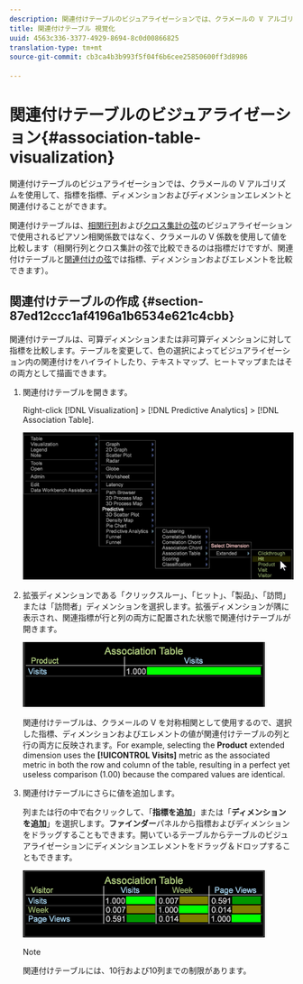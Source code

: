 ```yaml
---
description: 関連付けテーブルのビジュアライゼーションでは、クラメールの V アルゴリズムを使用して、指標を指標、ディメンションおよびディメンションエレメントと関連付けることができます。
title: 関連付けテーブル 視覚化
uuid: 4563c336-3377-4929-8694-8c0d00866825
translation-type: tm+mt
source-git-commit: cb3ca4b3b993f5f04f6b6cee25850600ff3d8986

---
```



# 関連付けテーブルのビジュアライゼーション{#association-table-visualization}

関連付けテーブルのビジュアライゼーションでは、クラメールの V アルゴリズムを使用して、指標を指標、ディメンションおよびディメンションエレメントと関連付けることができます。

関連付けテーブルは、[相関行列](https://docs.adobe.com/content/help/en/data-workbench/using/client/analysis-visualizations/correlation-analysis/c-correlation-analysis.html)および[クロス集計の弦](https://docs.adobe.com/content/help/en/data-workbench/using/client/analysis-visualizations/c-chord-visualization.html)のビジュアライゼーションで使用されるピアソン相関係数ではなく、クラメールの V 係数を使用して値を比較します（相関行列とクロス集計の弦で比較できるのは指標だけですが、関連付けテーブルと[関連付けの弦](../../../home/c-get-started/c-analysis-vis/associations-chord.md#concept-51d0bda998474dd5946cc2a9b8393445)では指標、ディメンションおよびエレメントを比較できます）。

## 関連付けテーブルの作成 {#section-87ed12ccc1af4196a1b6534e621c4cbb}

関連付けテーブルは、可算ディメンションまたは非可算ディメンションに対して指標を比較します。テーブルを変更して、色の選択によってビジュアライゼーション内の関連付けをハイライトしたり、テキストマップ、ヒートマップまたはその両方として描画できます。

1. 関連付けテーブルを開きます。

   Right-click [!DNL Visualization] > [!DNL Predictive Analytics] > [!DNL Association Table].

   ![](assets/association_table.png)

1. 拡張ディメンションである「クリックスルー」、「ヒット」、「製品」、「訪問」または「訪問者」ディメンションを選択します。拡張ディメンションが隅に表示され、関連指標が行と列の両方に配置された状態で関連付けテーブルが開きます。

   ![](assets/association_table1.png)

   関連付けテーブルは、クラメールの V を対称相関として使用するので、選択した指標、ディメンションおよびエレメントの値が関連付けテーブルの列と行の両方に反映されます。For example, selecting the **Product** extended dimension uses the **[!UICONTROL Visits]** metric as the associated metric in both the row and column of the table, resulting in a perfect yet useless comparison (1.00) because the compared values are identical.

1. 関連付けテーブルにさらに値を追加します。

   列または行の中で右クリックして、「**指標を追加**」または「**ディメンションを追加**」を選択します。**ファインダー**&#x200B;パネルから指標およびディメンションをドラッグすることもできます。開いているテーブルからテーブルのビジュアライゼーションにディメンションエレメントをドラッグ＆ドロップすることもできます。

   ![](assets/association_table2.png)

   >[!NOTE]
   >
   >関連付けテーブルには、10行および10列までの制限があります。

